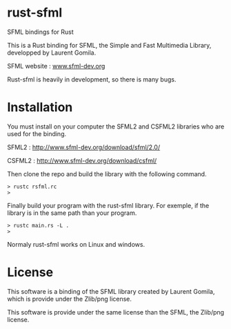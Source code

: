 rust-sfml
=========

SFML bindings for Rust

This is a Rust binding for SFML, the Simple and Fast Multimedia Library, developped by Laurent Gomila.

SFML website  : www.sfml-dev.org

Rust-sfml is heavily in development, so there is many bugs.

Installation
============

You must install on your computer the SFML2 and CSFML2 libraries who are used for the binding.

SFML2 : http://www.sfml-dev.org/download/sfml/2.0/

CSFML2 : http://www.sfml-dev.org/download/csfml/

Then clone the repo and build the library with the following command.

```Shell
> rustc rsfml.rc
>
```
Finally build your program with the rust-sfml library. For exemple, if the library is in the same path than your program.

```Shell
> rustc main.rs -L .
>
```

Normaly rust-sfml works on Linux and windows.

License
=======

This software is a binding of the SFML library created by Laurent Gomila, which is provide under the Zlib/png license.

This software is provide under the same license than the SFML, the Zlib/png license.

